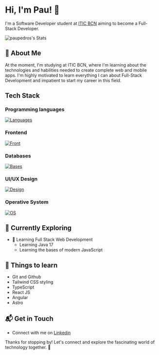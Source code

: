 # Hi, I'm Pau! 👋

I'm a Software Developer student at [ITIC BCN](https://agora.xtec.cat/iticbcn/) aiming to become a Full-Stack Developer.

![paupedros's Stats](https://github-readme-stats.vercel.app/api?username=paupedros&theme=vue-dark&show_icons=true&hide_border=true&count_private=true)

## 🚀 About Me
At the moment, I'm studying at ITIC BCN, where I'm learning about the technologies and habilities needed to create complete web and mobile apps.
I'm highly motivated to learn everything I can about Full-Stack Development and impatient to start my career in this field.

## Tech Stack
### Programming languages
[![Languages](https://skillicons.dev/icons?i=java,js)](https://skillicons.dev)

### Frontend
[![Front](https://skillicons.dev/icons?i=html,css)](https://skillicons.dev)

### Databases
[![Bases](https://skillicons.dev/icons?i=mysql,oracle)](https://skillicons.dev)

### UI/UX Design
[![Design](https://skillicons.dev/icons?i=figma,xd)](https://skillicons.dev)

### Operative System
[![OS](https://skillicons.dev/icons?i=linux,windows)](https://skillicons.dev)

## 🌱 Currently Exploring

- 🚀 Learning Full Stack Web Development
  - Learning Java 17
  - Learning the bases of modern JavaScript

## 📖 Things to learn

- Git and Github
- Tailwind CSS styling
- TypeScript
- React JS
- Angular
- Astro

## 📬 Get in Touch

- Connect with me on [Linkedin](https://linkedin.com/in/paupedros)

Thanks for stopping by! Let's connect and explore the fascinating world of technology together. 🚀


